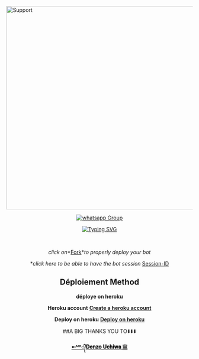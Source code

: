<img alt=Support height="550" src="https://i.imgur.com/0OyXEkR.jpeg"> 
 
<p align="center">
 <a href="https://chat.whatsapp.com/JFNXyoRTf4t6e9GTaM2Oe6" target="_blank">
    <img alt="whatsapp Group" src="https://img.shields.io/badge/ Whatsapp Support Group -25D366?style=for-the-badge&logo=whatsapp&logoColor=white" />
  </a>
</p>
</details>


 <div align="center">
<a href="https://git.io/typing-svg"><img src="https://readme-typing-svg.demolab.com?font=Black+Ops+One&size=50&pause=1000&color=1BBFDAFF&center=true&width=910&height=100&lines=I'am+Smith-MD;MULTI+DEVICE+WHATSAPP+BOT;CREATED+BY+DENZO+UCHIWA;PUBLIC+BOT;TEAM DENZO UCHIWA." alt="Typing SVG" /></a>
  </p>
  <br>


 *click on**[Fork](https://github.com/pierrette444/Smith-MD/fork)**to properly deploy your bot*  <br>
  
 **click here to be able to have the bot session* [Session-ID](https://replit.com/@murnoire/Zuk?v=1) <br>
 

## Déploiement Method

**déploye on heroku**

  **Heroku account**  [**Create a heroku account**](https://id.heroku.com/login)

  **Deploy on heroku** [**Deploy on heroku**](https://dashboard.heroku.com/new?template=https://github.com/pierrette444/Smith-MD) 

##A BIG THANKS YOU TO⬇️⬇️⬇️
  
  [**➳ᴹᴿ᭄𝐃𝐞𝐧𝐳𝐨 𝐔𝐜𝐡𝐢𝐰𝐚 亗**](https://github.com/Denzo-MD)

 
